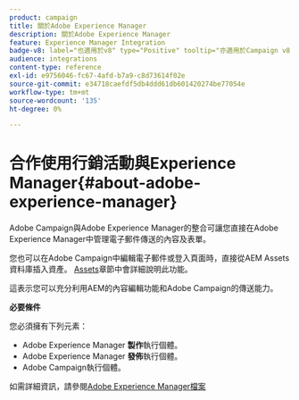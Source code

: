 ```yaml
---
product: campaign
title: 關於Adobe Experience Manager
description: 關於Adobe Experience Manager
feature: Experience Manager Integration
badge-v8: label="也適用於v8" type="Positive" tooltip="亦適用於Campaign v8"
audience: integrations
content-type: reference
exl-id: e9756046-fc67-4afd-b7a9-c8d73614f02e
source-git-commit: e34718caefdf5db4ddd61db601420274be77054e
workflow-type: tm+mt
source-wordcount: '135'
ht-degree: 0%

---
```


# 合作使用行銷活動與Experience Manager{#about-adobe-experience-manager}



Adobe Campaign與Adobe Experience Manager的整合可讓您直接在Adobe Experience Manager中管理電子郵件傳送的內容及表單。

您也可以在Adobe Campaign中編輯電子郵件或登入頁面時，直接從AEM Assets資料庫插入資產。 [Assets](../../integrations/using/sharing-assets-with-adobe-experience-cloud.md)章節中會詳細說明此功能。

這表示您可以充分利用AEM的內容編輯功能和Adobe Campaign的傳送能力。

**必要條件**

您必須擁有下列元素：

* Adobe Experience Manager **製作**&#x200B;執行個體。
* Adobe Experience Manager **發佈**&#x200B;執行個體。
* Adobe Campaign執行個體。

如需詳細資訊，請參閱[Adobe Experience Manager檔案](https://experienceleague.adobe.com/docs/experience-manager-65/classic-ui/campaign/classic-personalization-ac-campaign.html)
